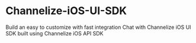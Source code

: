 # Channelize-iOS-UI-SDK
Build an easy to customize with fast integration Chat with Channelize iOS UI SDK built using Channelize iOS API SDK
